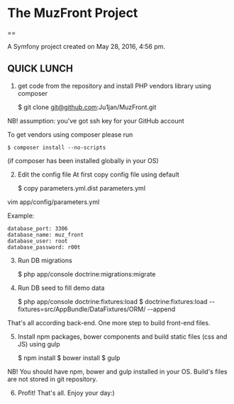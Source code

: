# The MuzFront Project

==

A Symfony project created on May 28, 2016, 4:56 pm.

## QUICK LUNCH

1) get code from the repository and install PHP vendors library using composer 
    
    $ git clone git@github.com:Ju1jan/MuzFront.git
    
NB! assumption: you've got ssh key for your GitHub account

To get vendors using composer please run

    $ composer install --no-scripts
    
(if composer has been installed globally in your OS) 

2) Edit the config file
At first copy config file using default

    $ copy parameters.yml.dist parameters.yml

<EDIT CONFIG>
vim app/config/parameters.yml

Example:

    database_port: 3306
    database_name: muz_front
    database_user: root
    database_password: r00t

3) Run DB migrations

    $ php app/console doctrine:migrations:migrate

4) Run DB seed to fill demo data

    $ php app/console doctrine:fixtures:load
    $ doctrine:fixtures:load --fixtures=src/AppBundle/DataFixtures/ORM/ --append

That's all according back-end. One more step to build front-end files.

5) Install npm packages, bower components and build static files (css and JS) using gulp
    
    $ npm install 
    $ bower install 
    $ gulp

NB! You should have npm, bower and gulp installed in your OS. Build's files are not stored in git repository.

6) Profit!
That's all. Enjoy your day:)
